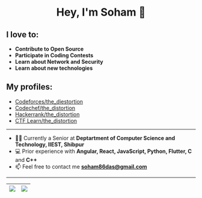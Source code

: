 <h1 align="center">Hey, I'm Soham 👋</h1>

## I love to:
 - **Contribute to Open Source**
 - **Participate in Coding Contests**
 - **Learn about Network and Security**
 - **Learn about new technologies**


## My profiles:
 - <a href="https://codeforces.com/profile/the_distortion" target="blank">Codeforces/the_diestortion</a>
 - <a href="https://www.codechef.com/users/the_distortion" target="blank">Codechef/the_distortion</a>
 - <a href="https://www.hackerrank.com/the_distortion" target="blank">Hackerrank/the_distortion</a>
 - <a href="https://ctflearn.com/user/the_distortion" target="blank">CTF Learn/the_distortion</a>

<hr>

- 👨‍🎓 Currently a Senior at **Deptartment of Computer Science and Technology, IIEST, Shibpur**
- 💻 Prior experience with **Angular, React, JavaScript, Python, Flutter, C** and **C++**
- 📫 Feel free to contact me **soham86das@gmail.com**

<hr>

|<img src="https://github-readme-stats.vercel.app/api?username=the-distortion&&show_icons=true&count_private=true"/>|<img src="https://github-readme-streak-stats.herokuapp.com/?user=the-distortion"/>|
|---|---|
